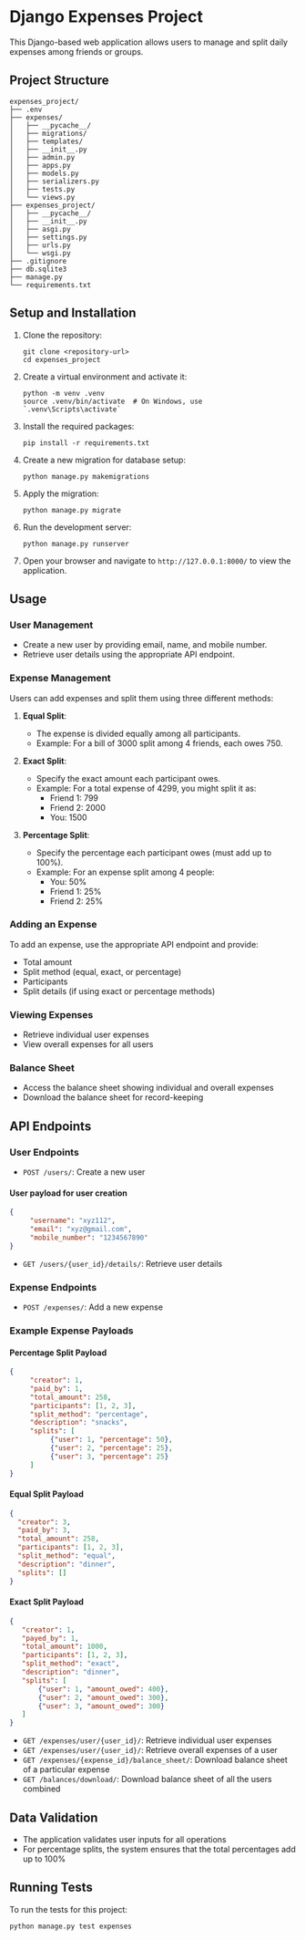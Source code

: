 # Django Expenses Project

This Django-based web application allows users to manage and split daily expenses among friends or groups.

## Project Structure

```
expenses_project/
├── .env
├── expenses/
│   ├── __pycache__/
│   ├── migrations/
│   ├── templates/
│   ├── __init__.py
│   ├── admin.py
│   ├── apps.py
│   ├── models.py
│   ├── serializers.py
│   ├── tests.py
│   └── views.py
├── expenses_project/
│   ├── __pycache__/
│   ├── __init__.py
│   ├── asgi.py
│   ├── settings.py
│   ├── urls.py
│   └── wsgi.py
├── .gitignore
├── db.sqlite3
├── manage.py
└── requirements.txt
```

## Setup and Installation

1. Clone the repository:
   ```
   git clone <repository-url>
   cd expenses_project
   ```

2. Create a virtual environment and activate it:
   ```
   python -m venv .venv
   source .venv/bin/activate  # On Windows, use `.venv\Scripts\activate`
   ```

3. Install the required packages:
   ```
   pip install -r requirements.txt
   ```

4. Create a new migration for database setup:
   ```
   python manage.py makemigrations
   ```

5. Apply the migration:
   ```
   python manage.py migrate
   ```

6. Run the development server:
   ```
   python manage.py runserver
   ```

7. Open your browser and navigate to `http://127.0.0.1:8000/` to view the application.

## Usage

### User Management
- Create a new user by providing email, name, and mobile number.
- Retrieve user details using the appropriate API endpoint.

### Expense Management
Users can add expenses and split them using three different methods:

1. **Equal Split**: 
   - The expense is divided equally among all participants.
   - Example: For a bill of 3000 split among 4 friends, each owes 750.

2. **Exact Split**: 
   - Specify the exact amount each participant owes.
   - Example: For a total expense of 4299, you might split it as:
     - Friend 1: 799
     - Friend 2: 2000
     - You: 1500

3. **Percentage Split**: 
   - Specify the percentage each participant owes (must add up to 100%).
   - Example: For an expense split among 4 people:
     - You: 50%
     - Friend 1: 25%
     - Friend 2: 25%

### Adding an Expense
To add an expense, use the appropriate API endpoint and provide:
- Total amount
- Split method (equal, exact, or percentage)
- Participants
- Split details (if using exact or percentage methods)

### Viewing Expenses
- Retrieve individual user expenses
- View overall expenses for all users

### Balance Sheet
- Access the balance sheet showing individual and overall expenses
- Download the balance sheet for record-keeping

## API Endpoints

### User Endpoints
- `POST /users/`: Create a new user
#### User payload for user creation
```json
{
     "username": "xyz112",
     "email": "xyz@gmail.com",
     "mobile_number": "1234567890"
}
```
- `GET /users/{user_id}/details/`: Retrieve user details

### Expense Endpoints
- `POST /expenses/`: Add a new expense

### Example Expense Payloads

#### Percentage Split Payload
```json
{
     "creator": 1,
     "paid_by": 1,
     "total_amount": 258,
     "participants": [1, 2, 3],
     "split_method": "percentage",
     "description": "snacks",
     "splits": [
          {"user": 1, "percentage": 50},
          {"user": 2, "percentage": 25},
          {"user": 3, "percentage": 25}
     ]
}
```

#### Equal Split Payload
```json
{
  "creator": 3,
  "paid_by": 3,
  "total_amount": 258,
  "participants": [1, 2, 3],
  "split_method": "equal",
  "description": "dinner",
  "splits": []
}

```

#### Exact Split Payload
```json
{
   "creator": 1,
   "payed_by": 1,
   "total_amount": 1000,
   "participants": [1, 2, 3],
   "split_method": "exact",
   "description": "dinner",
   "splits": [
       {"user": 1, "amount_owed": 400},
       {"user": 2, "amount_owed": 300},
       {"user": 3, "amount_owed": 300}
   ]
}

```


- `GET /expenses/user/{user_id}/`: Retrieve individual user expenses
- `GET /expenses/user/{user_id}/`: Retrieve overall expenses of a user
- `GET /expenses/{expense_id}/balance_sheet/`: Download balance sheet of a particular expense
- `GET /balances/download/`: Download balance sheet of all the users combined

## Data Validation
- The application validates user inputs for all operations
- For percentage splits, the system ensures that the total percentages add up to 100%

## Running Tests

To run the tests for this project:

```
python manage.py test expenses
```


